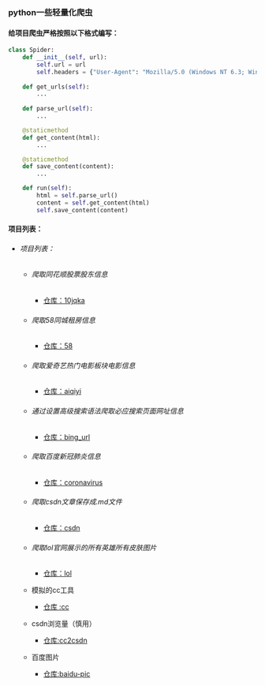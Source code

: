 ### python一些轻量化爬虫

#### 给项目爬虫严格按照以下格式编写：

```python
class Spider:
    def __init__(self, url):
        self.url = url
        self.headers = {"User-Agent": "Mozilla/5.0 (Windows NT 6.3; Win64; x64; rv:91.0) Gecko/20100101 Firefox/91.0"}
    
    def get_urls(self):
        ...
    
    def parse_url(self):
        ...

    @staticmethod
    def get_content(html):
        ...

    @staticmethod
    def save_content(content):
        ...

    def run(self):
        html = self.parse_url()
        content = self.get_content(html)
        self.save_content(content)
```

#### 项目列表：

* ###### 项目列表：

  * ###### 爬取同花顺股票股东信息

    * [仓库：10jqka](https://github.com/linxinloningg/lightweight_spider/tree/main/10jqka)

  * ###### 爬取58同城租房信息

    * [仓库：58](https://github.com/linxinloningg/lightweight_spider/tree/main/58)

  * ###### 爬取爱奇艺热门电影板块电影信息 

    * [仓库：aiqiyi](https://github.com/linxinloningg/lightweight_spider/tree/main/aiqiyi)

  * ######  通过设置高级搜索语法爬取必应搜索页面网址信息

    * [仓库：bing_url](https://github.com/linxinloningg/lightweight_spider/tree/main/bing_url)

  * ###### 爬取百度新冠肺炎信息

    * [仓库：coronavirus](https://github.com/linxinloningg/lightweight_spider/tree/main/coronavirus)

  *  ###### 爬取csdn文章保存成.md文件

        * [仓库：csdn](https://github.com/linxinloningg/lightweight_spider/tree/main/csdn)

  * ###### 爬取lol官网展示的所有英雄所有皮肤图片

    * [仓库：lol](https://github.com/linxinloningg/lightweight_spider/tree/main/lol)
    
  * 模拟的cc工具
  
    * [仓库 :cc](https://github.com/linxinloningg/lightweight_spider/tree/main/cc)
  
  * csdn浏览量（慎用）
  
    * [仓库:cc2csdn](https://github.com/linxinloningg/lightweight_spider/tree/main/cc2csdn)
    
  * 百度图片
  
    * [仓库:baidu-pic](https://github.com/linxinloningg/lightweight_spider/tree/main/baidu_pic)
